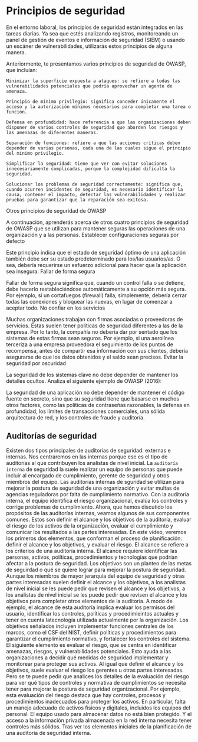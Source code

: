 # Principios de seguridad

En el entorno laboral, los principios de seguridad están integrados en las tareas diarias. Ya sea que estés analizando registros, monitoreando un panel de gestión de eventos e información de seguridad (SIEM) o usando un escáner de vulnerabilidades,  utilizarás estos principios de alguna manera. 

Anteriormente, te presentamos varios principios de seguridad de OWASP, que incluían:

    Minimizar la superficie expuesta a ataques: se refiere a todas las vulnerabilidades potenciales que podría aprovechar un agente de amenaza.

    Principio de mínimo privilegio: significa conceder únicamente el acceso y la autorización mínimos necesarios para completar una tarea o función.

    Defensa en profundidad: hace referencia a que las organizaciones deben disponer de varios controles de seguridad que aborden los riesgos y las amenazas de diferentes maneras.

    Separación de funciones: refiere a que las acciones críticas deben depender de varias personas, cada una de las cuales sigue el principio del mínimo privilegio. 

    Simplificar la seguridad: tiene que ver con evitar soluciones innecesariamente complicadas, porque la complejidad dificulta la seguridad. 

    Solucionar los problemas de seguridad correctamente: significa que, cuando ocurren incidentes de seguridad, es necesario identificar la causa, contener el impacto, detectar las vulnerabilidades y realizar pruebas para garantizar que la reparación sea exitosa.

Otros principios de seguridad de OWASP

A continuación, aprenderás acerca de otros cuatro principios de seguridad de OWASP que se utilizan para mantener seguras las operaciones de una organización y a las personas.
Establecer configuraciones seguras por defecto

Este principio indica que el estado de seguridad óptimo de una aplicación también debe ser su estado predeterminado para los/las usuarios/as. O sea, debería requerirse un esfuerzo adicional para hacer que la aplicación sea insegura. 
Fallar de forma segura

Fallar de forma segura significa que, cuando un control falla o se detiene, debe hacerlo restableciéndose automáticamente a su opción más segura. Por ejemplo, si un cortafuegos (firewall) falla, simplemente, debería cerrar todas las conexiones y bloquear las nuevas, en lugar de comenzar a aceptar todo.
No confiar en los servicios

Muchas organizaciones trabajan con firmas asociadas o proveedoras de servicios. Estas suelen tener políticas de seguridad diferentes a las de la empresa. Por lo tanto, la compañía no debería dar por sentado que los sistemas de estas firmas sean seguros. Por ejemplo, si una aerolínea terceriza a una empresa proveedora el seguimiento de los puntos de recompensa, antes de compartir esa información con sus clientes, debería asegurarse de que los datos obtenidos y el saldo sean precisos.
Evitar la seguridad por oscuridad

La seguridad de los sistemas clave no debe depender de mantener los detalles ocultos. Analiza el siguiente ejemplo de OWASP (2016):

La seguridad de una aplicación no debe depender de mantener el código fuente en secreto, sino que su seguridad tiene que basarse en muchos otros factores, como las políticas de contraseñas razonables, la defensa en profundidad, los límites de transacciones comerciales, una sólida arquitectura de red, y los controles de fraude y auditoría.

## Auditorías de seguridad

Existen dos tipos principales de auditorías de seguridad: externas e internas. Nos centraremos en las internas porque ese es el tipo de auditorías al que contribuyen los analistas de nivel inicial. La `auditoría interna` de seguridad la suele realizar un equipo de personas que puede incluir al encargado de cumplimiento, gerente de seguridad y otros miembros del equipo. Las auditorías internas de sguridad se utilizan para mejorar la postura de seguridad de una organización y evitar multas de agencias reguladoras por falta de cumplimiento normativo. Con la auditoría interna, el equipo identifica el riesgo organizacional, evalúa los controles y corrige problemas de cumplimiento. Ahora, que hemos discutido los propósitos de las auditorías internas, veamos algunos de sus componentes comunes. Estos son definir el alcance y los objetivos de la auditoría, evaluar el riesgo de los activos de la organización, evaluar el cumplimiento y comunicar los resultados a las partes interesadas. En este video, veremos los primeros dos elementos, que conforman el proceso de planificación: definir el alcance y los objetivos, y evaluar el riesgo. El alcance se refiere a los criterios de una auditoría interna. El alcance requiere identificar las personas, activos, políticas, procedimientos y tecnologías que podrían afectar a la postura de seguridad. Los objetivos son un planteo de las metas de seguirdad o qué se quiere lograr para mejorar la postura de seguridad. Aunque los miembros de mayor jerarquía del equipo de seguridad y otras partes interesadas suelen definir el alcance y los objetivos, a los analistas de nivel inicial se les puede pedir que revisen el alcance y los objetivos, a los analistas de nivel inicial se les puede pedir que revisen el alcance y los objetivos para completar otros elementos de la auditoría. A modo de ejemplo, el alcance de esta auditoría implica evaluar los permisos del usuario, identificar los controles, políticas y procedimieintos actuales y tener en cuenta latecnología utilizada actualmente por la organización. Los objetivos señalados incluyen implementar funciones centrales de los marcos, como el CSF del NIST, definir políticas y procedimientos para garantizar el cumplimiento normativo, y fortalecer los controles del sistema. El siguiente elemento es evaluar el riesgo, que se centra en identificar amenazas, riesgos, y vulnerabilidades potenciales. Esto ayuda a las organizaciones a decidir qué medidas de seguridad implementar y monitorear para proteger sus activos. Al igual que definir el alcance y los objetivos, suele evaluar el riesgo los gerentes u otras partes interesadas. Pero se te puede pedir que analices los detalles de la evaluación del riesgo para ver qué tipos de controles y normativa de cumplimientos se necesita tener para mejorar la postura de seguridad organizacional. Por ejemplo, esta evaluación del riesgo destaca que hay controles, procesos y procedimientos inadecuados para proteger los activos. En particular, falta un manejo adecuado de activos físicos y digitales, incluidos los equipos del personal. El equipo usado para almacenar datos no está bien protegido. Y el acceso a la información privada almacenada en la red interna necesita tener controles más sólidos. Tras ver los elementos iniciales de la planificación de una auditoría de seguridad interna.